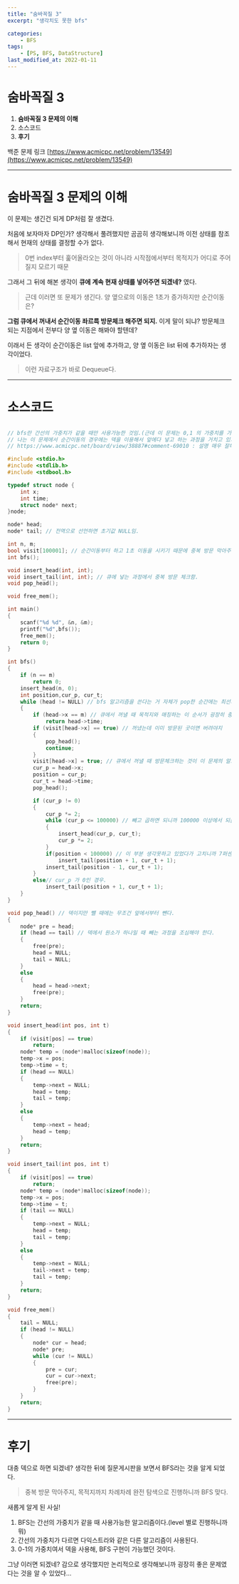 ```yaml
---
title: "숨바꼭질 3"
excerpt: "생각치도 못한 bfs"

categories:
    - BFS
tags:
    - [PS, BFS, DataStructure]
last_modified_at: 2022-01-11 
---
```

# 숨바꼭질 3
1. **숨바꼭질 3 문제의 이해**
2. 소스코드
3. **후기**

백준 문제 링크 [https://www.acmicpc.net/problem/13549](https://www.acmicpc.net/problem/13549)


---

# 숨바꼭질 3 문제의 이해

이 문제는 생긴건 되게 DP처럼 잘 생겼다.

처음에 보자마자 DP인가? 생각해서 풀려했지만 곰곰히 생각해보니까 이전 상태를 참조해서 현재의 상태를 결정할 수가 없다.

>0번 index부터 훑어올라오는 것이 아니라 시작점에서부터 목적지가 어디로 주어질지 모르기 때문


그래서 그 뒤에 해본 생각이 **큐에 계속 현재 상태를 넣어주면 되겠네?** 였다.


>근데 이러면 또 문제가 생긴다. 양 옆으로의 이동은 1초가 증가하지만 순간이동은?

**그럼 큐에서 꺼내서 순간이동 좌르륵 방문체크 해주면 되지.** 이게 말이 되냐? 방문체크 되는 지점에서 전부다 양 옆 이동은 해봐야 할텐데?

이래서 든 생각이 순간이동은 list 앞에 추가하고, 양 옆 이동은 list 뒤에 추가하자는 생각이었다.


>이런 자료구조가 바로 Dequeue다.


---
# 소스코드

```c

// bfs란 간선의 가중치가 같을 때만 사용가능한 것임.(근데 이 문제는 0,1 의 가중치를 가지지.)
// 나는 이 문제에서 순간이동의 경우에는 덱을 이용해서 앞에다 넣고 하는 과정을 거치고 있기 때문에 bfs를 사용해서 풀 수 있는것임
// https://www.acmicpc.net/board/view/38887#comment-69010 : 설명 매우 잘해주셨음.

#include <stdio.h>
#include <stdlib.h>
#include <stdbool.h>

typedef struct node {
	int x;
	int time;
	struct node* next;
}node;

node* head;
node* tail; // 전역으로 선언하면 초기값 NULL임.

int n, m;
bool visit[100001]; // 순간이동부터 하고 1초 이동을 시키기 때문에 중복 방문 막아주는 과정에는 아무 문제 없음.
int bfs();

void insert_head(int, int);
void insert_tail(int, int); // 큐에 넣는 과정에서 중복 방문 체크함.
void pop_head();

void free_mem();

int main()
{
	scanf("%d %d", &n, &m);
	printf("%d",bfs());
	free_mem();
	return 0;
}

int bfs()
{
	if (n == m)
		return 0;
	insert_head(n, 0);
	int position,cur_p, cur_t;
	while (head != NULL) // bfs 알고리즘을 쓴다는 거 자체가 pop한 순간에는 최선의 선택이 보장된다는 소리라고 할 수 있다.
	{
		if (head->x == m) // 큐에서 꺼낼 때 목적지와 매칭하는 이 순서가 굉장히 중요하다.
			return head->time;
		if (visit[head->x] == true) // 꺼냈는데 이미 방문된 곳이면 버려야지
		{
			pop_head();
			continue;
		}
		visit[head->x] = true; // 큐에서 꺼낼 때 방문체크하는 것이 이 문제의 알고리즘에서 핵심이다.
		cur_p = head->x;
		position = cur_p;
		cur_t = head->time;
		pop_head();

		if (cur_p != 0)
		{
			cur_p *= 2;
			while (cur_p <= 100000) // 빼고 곱하면 되니까 100000 이상에서 되돌아오는 경우는 생각하지 않아도 된다.
			{
				insert_head(cur_p, cur_t);
				cur_p *= 2;
			}
			if(position < 100000) // 이 부분 생각못하고 있었다가 고치니까 7퍼센트에서 틀림.
				insert_tail(position + 1, cur_t + 1);
			insert_tail(position - 1, cur_t + 1);
		}
		else// cur_p 가 0인 경우.
			insert_tail(position + 1, cur_t + 1);
	}
}

void pop_head() // 덱이지만 뺄 때에는 무조건 앞에서부터 뺀다.
{
	node* pre = head;
	if (head == tail) // 덱에서 원소가 하나일 때 빼는 과정을 조심해야 한다.
	{
		free(pre);
		head = NULL;
		tail = NULL;
	}
	else
	{
		head = head->next;
		free(pre);
	}
	return;
}

void insert_head(int pos, int t)
{
	if (visit[pos] == true)
		return;
	node* temp = (node*)malloc(sizeof(node));
	temp->x = pos;
	temp->time = t;
	if (head == NULL)
	{
		temp->next = NULL;
		head = temp;
		tail = temp;
	}
	else
	{
		temp->next = head;
		head = temp;
	}
	return;
}

void insert_tail(int pos, int t)
{
	if (visit[pos] == true)
		return;
	node* temp = (node*)malloc(sizeof(node));
	temp->x = pos;
	temp->time = t;
	if (tail == NULL)
	{
		temp->next = NULL;
		head = temp;
		tail = temp;
	}
	else
	{
		temp->next = NULL;
		tail->next = temp;
		tail = temp;
	}
	return;
}

void free_mem()
{
	tail = NULL;
	if (head != NULL)
	{
		node* cur = head;
		node* pre;
		while (cur != NULL)
		{
			pre = cur;
			cur = cur->next;
			free(pre);
		}
	}
	return;
}
```


---


# 후기

대충 덱으로 하면 되겠네? 생각한 뒤에 질문게시판을 보면서 BFS라는 것을 알게 되었다.

>중복 방문 막아주지, 목적지까지 차례차례 완전 탐색으로 진행하니까 BFS 맞다.


새롭게 알게 된 사실!

1. BFS는 간선의 가중치가 같을 때 사용가능한 알고리즘이다.(level 별로 진행하니까 뭐)
2. 간선의 가중치가 다르면 다익스트라와 같은 다른 알고리즘이 사용된다.
3. 0-1의 가중치여서 덱을 사용해, BFS 구현이 가능했던 것이다.


그냥 이러면 되겠네? 감으로 생각했지만 논리적으로 생각해보니까 굉장히 좋은 문제였다는 것을 알 수 있었다...